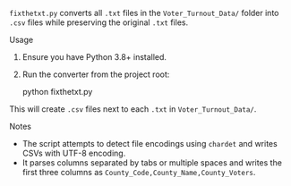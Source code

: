 `fixthetxt.py` converts all `.txt` files in the `Voter_Turnout_Data/` folder into `.csv` files while preserving the original `.txt` files.

Usage

1. Ensure you have Python 3.8+ installed.
2. Run the converter from the project root:

   python fixthetxt.py

This will create `.csv` files next to each `.txt` in `Voter_Turnout_Data/`.

Notes

- The script attempts to detect file encodings using `chardet` and writes CSVs with UTF-8 encoding.
- It parses columns separated by tabs or multiple spaces and writes the first three columns as `County_Code,County_Name,County_Voters`.
